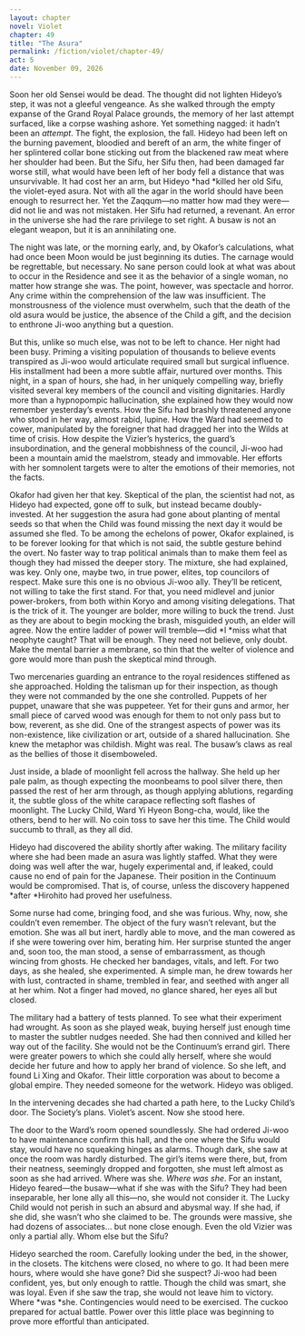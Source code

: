 ```yaml
---
layout: chapter
novel: Violet
chapter: 49
title: "The Asura"
permalink: /fiction/violet/chapter-49/
act: 5
date: November 09, 2026
---
```

Soon her old Sensei would be dead. The thought did not lighten Hideyo’s step, it was not a gleeful vengeance. As she walked through the empty expanse of the Grand Royal Palace grounds, the memory of her last attempt surfaced, like a corpse washing ashore. Yet something nagged: it hadn’t been an *attempt*. The fight, the explosion, the fall. Hideyo had been left on the burning pavement, bloodied and bereft of an arm, the white finger of her splintered collar bone sticking out from the blackened raw meat where her shoulder had been. But the Sifu, her Sifu then, had been damaged far worse still, what would have been left of her body fell a distance that was unsurvivable. It had cost her an arm, but Hideyo *had *killed her old Sifu, the violet-eyed asura. Not with all the agar in the world should have been enough to resurrect her. Yet the Zaqqum—no matter how mad they were—did not lie and was not mistaken. Her Sifu had returned, a revenant. An error in the universe she had the rare privilege to set right. A busaw is not an elegant weapon, but it is an annihilating one. 

The night was late, or the morning early, and, by Okafor’s calculations, what had once been Moon would be just beginning its duties. The carnage would be regrettable, but necessary. No sane person could look at what was about to occur in the Residence and see it as the behavior of a single woman, no matter how strange she was. The point, however, was spectacle and horror. Any crime within the comprehension of the law was insufficient. The monstrousness of the violence must overwhelm, such that the death of the old asura would be justice, the absence of the Child a gift, and the decision to enthrone Ji-woo anything but a question.

But this, unlike so much else, was not to be left to chance. Her night had been busy. Priming a visiting population of thousands to believe events transpired as Ji-woo would articulate required small but surgical influence. His installment had been a more subtle affair, nurtured over months. This night, in a span of hours, she had, in her uniquely compelling way, briefly visited several key members of the council and visiting dignitaries. Hardly more than a hypnopompic hallucination, she explained how they would now remember yesterday’s events. How the Sifu had brashly threatened anyone who stood in her way, almost rabid, lupine. How the Ward had seemed to cower, manipulated by the foreigner that had dragged her into the Wilds at time of crisis. How despite the Vizier’s hysterics, the guard’s insubordination, and the general mobbishness of the council, Ji-woo had been a mountain amid the maelstrom, steady and immovable. Her efforts with her somnolent targets were to alter the emotions of their memories, not the facts.

Okafor had given her that key. Skeptical of the plan, the scientist had not, as Hideyo had expected, gone off to sulk, but instead became doubly-invested. At her suggestion the asura had gone about planting of mental seeds so that when the Child was found missing the next day it would be assumed she fled. To be among the echelons of power, Okafor explained, is to be forever looking for that which is not said, the subtle gesture behind the overt. No faster way to trap political animals than to make them feel as though they had missed the deeper story. The mixture, she had explained, was key. Only one, maybe two, in true power, elites, top councilors of respect. Make sure this one is no obvious Ji-woo ally. They’ll be reticent, not willing to take the first stand. For that, you need midlevel and junior power-brokers, from both within Koryo and among visiting delegations. That is the trick of it. The younger are bolder, more willing to buck the trend. Just as they are about to begin mocking the brash, misguided youth, an elder will agree. Now the entire ladder of power will tremble—did *I *miss what that neophyte caught? That will be enough. They need not believe, only doubt. Make the mental barrier a membrane, so thin that the welter of violence and gore would more than push the skeptical mind through.

Two mercenaries guarding an entrance to the royal residences stiffened as she approached. Holding the talisman up for their inspection, as though they were not commanded by the one she controlled. Puppets of her puppet, unaware that she was puppeteer. Yet for their guns and armor, her small piece of carved wood was enough for them to not only pass but to bow, reverent, as she did. One of the strangest aspects of power was its non-existence, like civilization or art, outside of a shared hallucination. She knew the metaphor was childish. Might was real. The busaw’s claws as real as the bellies of those it disemboweled. 

Just inside, a blade of moonlight fell across the hallway. She held up her pale palm, as though expecting the moonbeams to pool silver there, then passed the rest of her arm through, as though applying ablutions, regarding it, the subtle gloss of the white carapace reflecting soft flashes of moonlight. The Lucky Child, Ward Yi Hyeon Bong-cha, would, like the others, bend to her will. No coin toss to save her this time. The Child would succumb to thrall, as they all did.

Hideyo had discovered the ability shortly after waking. The military facility where she had been made an asura was lightly staffed. What they were doing was well after the war, hugely experimental and, if leaked, could cause no end of pain for the Japanese. Their position in the Continuum would be compromised. That is, of course, unless the discovery happened *after *Hirohito had proved her usefulness. 

Some nurse had come, bringing food, and she was furious. Why, now, she couldn’t even remember. The object of the fury wasn’t relevant, but the emotion. She was all but inert, hardly able to move, and the man cowered as if she were towering over him, berating him. Her surprise stunted the anger and, soon too, the man stood, a sense of embarrassment, as though wincing from ghosts. He checked her bandages, vitals, and left. For two days, as she healed, she experimented. A simple man, he drew towards her with lust, contracted in shame, trembled in fear, and seethed with anger all at her whim. Not a finger had moved, no glance shared, her eyes all but closed. 

The military had a battery of tests planned. To see what their experiment had wrought. As soon as she played weak, buying herself just enough time to master the subtler nudges needed. She had then connived and killed her way out of the facility. She would not be the Continuum’s errand girl. There were greater powers to which she could ally herself, where she would decide her future and how to apply her brand of violence. So she left, and found Li Xing and Okafor. Their little corporation was about to become a global empire. They needed someone for the wetwork. Hideyo was obliged.

In the intervening decades she had charted a path here, to the Lucky Child’s door. The Society’s plans. Violet’s ascent. Now she stood here.

The door to the Ward’s room opened soundlessly. She had ordered Ji-woo to have maintenance confirm this hall, and the one where the Sifu would stay, would have no squeaking hinges as alarms. Though dark, she saw at once the room was hardly disturbed. The girl’s items were there, but, from their neatness, seemingly dropped and forgotten, she must left almost as soon as she had arrived. Where was she. *Where was she*. For an instant, Hideyo feared—the busaw—what if she was with the Sifu? They had been inseparable, her lone ally all this—no, she would not consider it. The Lucky Child would not perish in such an absurd and abysmal way. If she had, if she did, she wasn’t who she claimed to be. The grounds were massive, she had dozens of associates… but none close enough. Even the old Vizier was only a partial ally. Whom else but the Sifu?

Hideyo searched the room. Carefully looking under the bed, in the shower, in the closets. The kitchens were closed, no where to go. It had been mere hours, where would she have gone? Did she suspect? Ji-woo had been confident, yes, but only enough to rattle. Though the child was smart, she was loyal. Even if she saw the trap, she would not leave him to victory. Where *was *she. Contingencies would need to be exercised. The cuckoo prepared for actual battle. Power over this little place was beginning to prove more effortful than anticipated.